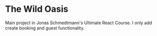 # The Wild Oasis

Main project in Jonas Schmedtmann's Ultimate React Course. I only add create booking and guest functionality.
